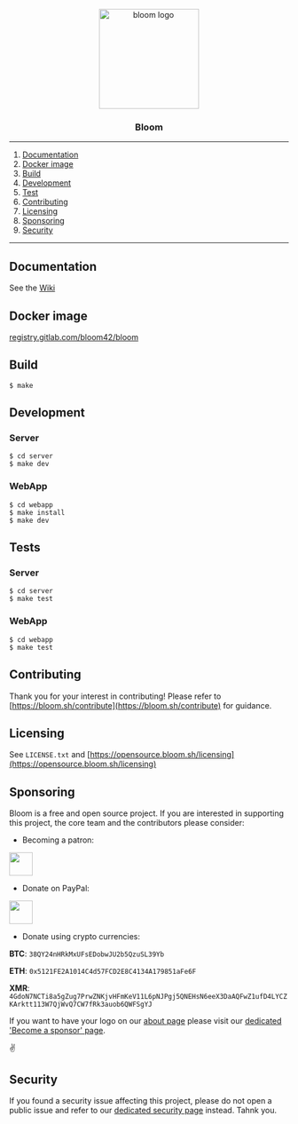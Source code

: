 <p align="center">
  <img alt="bloom logo" src="https://bloom.sh/kernel/static/imgs/logos/bloom_256.png" height="180" />
  <h3 align="center">Bloom</h3>
</p>

--------

<!-- [![Build Status](https://travis-ci.com/z0mbie42/kernel.svg?token=8WFNhu6wffpdLjmEs8Fi&branch=master)](https://travis-ci.com/z0mbie42/kernel)
[![Build Status](https://dev.azure.com/bloom42/bloom/_apis/build/status/z0mbie42.kernel?branchName=master)](https://dev.azure.com/bloom42/bloom/_build/latest?definitionId=2&branchName=master) -->

1. [Documentation](#documentation)
2. [Docker image](#docker-image)
3. [Build](#build)
4. [Development](#Development)
5. [Test](#test)
6. [Contributing](#contributing)
7. [Licensing](#licensing)
8. [Sponsoring](#sponsoring)
9. [Security](#security)

--------

## Documentation

See the [Wiki](https://gitlab.com/bloom42/bloom/wikis)


## Docker image

[registry.gitlab.com/bloom42/bloom](https://gitlab.com/bloom42/bloom/container_registry)


## Build

```
$ make
```


## Development

### Server

```
$ cd server
$ make dev
```

### WebApp

```
$ cd webapp
$ make install
$ make dev
```


## Tests

### Server

```
$ cd server
$ make test
```

### WebApp

```
$ cd webapp
$ make test
```


## Contributing

Thank you for your interest in contributing! Please refer to
[https://bloom.sh/contribute](https://bloom.sh/contribute) for guidance.



## Licensing

See `LICENSE.txt` and [https://opensource.bloom.sh/licensing](https://opensource.bloom.sh/licensing)


## Sponsoring

Bloom is a free and open source project. If you are interested in supporting this project, the core team
and the contributors please consider:

* Becoming a patron:

<a href="https://www.patreon.com/bloom42" target="_blank" rel="noopener">
  <img src="https://c5.patreon.com/external/logo/become_a_patron_button.png" height="42"/>
</a>

* Donate on PayPal:

<a href="https://paypal.me/z0mbie42" target="_blank" rel="noopener">
  <img src="https://www.paypalobjects.com/en_US/FR/i/btn/btn_donateCC_LG.gif" height="42"/>
</a>


* Donate using crypto currencies:

**BTC**: `38QY24nHRkMxUFsEDobwJU2b5QzuSL39Yb`

**ETH**: `0x5121FE2A1014C4d57FCD2E8C4134A179851aFe6F`

**XMR**: `4GdoN7NCTi8a5gZug7PrwZNKjvHFmKeV11L6pNJPgj5QNEHsN6eeX3DaAQFwZ1ufD4LYCZKArktt113W7QjWvQ7CW7fRk3auob6QWFSgYJ`



If you want to have your logo on our [about page](https://bloom.sh/company/about) please visit our
[dedicated 'Become a sponsor' page](https://bloom.sh/become-a-sponsor).

✌️


## Security

If you found a security issue affecting this project, please do not open a public issue and refer to our
[dedicated security page](https://bloom.sh/company/security) instead. Tahnk you.
